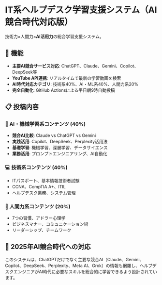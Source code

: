 # IT系ヘルプデスク学習支援システム（AI競合時代対応版）

技術力×人間力×**AI活用力**の総合学習支援システム。

## 🚀 機能

- **主要AI競合サービス対応**: ChatGPT、Claude、Gemini、Copilot、DeepSeek等
- **YouTube API連携**: リアルタイムで最新の学習動画を検索
- **AI時代対応カテゴリ**: 技術系40%、AI・ML系40%、人間力系20%
- **完全自動化**: GitHub Actionsによる平日朝9時自動投稿

## 📋 投稿内容

### 🤖 AI・機械学習系コンテンツ (40%)
- **競合AI比較**: Claude vs ChatGPT vs Gemini
- **実践活用**: Copilot、DeepSeek、Perplexity活用法
- **基礎学習**: 機械学習、深層学習、データサイエンス
- **業務活用**: プロンプトエンジニアリング、AI自動化

### 💻 技術系コンテンツ (40%)
- ITパスポート、基本情報技術者試験
- CCNA、CompTIA A+、ITIL
- ヘルプデスク業務、システム管理

### 🌟 人間力系コンテンツ (20%)
- 7つの習慣、アドラー心理学
- ビジネスマナー、コミュニケーション術
- リーダーシップ、チームワーク

## 🎯 2025年AI競合時代への対応

このシステムは、ChatGPTだけでなく主要な競合AI（Claude、Gemini、Copilot、DeepSeek、Perplexity、Meta AI、Grok）の情報も網羅し、ヘルプデスクエンジニアがAI時代に必要なスキルを総合的に学習できるよう設計されています。

